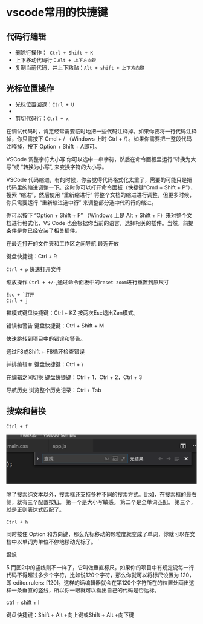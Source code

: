 # vscode常用的快捷键

## 代码行编辑

- 删除行操作：` Ctrl + Shift + K`
- 上下移动代码行：`Alt + 上下方向键`
- 复制当前代码，并上下粘贴：`Alt + shift + 上下方向键`

## 光标位置操作

- 光标位置回退：`Ctrl + U`
- 
- 剪切代码行：`Ctrl + x`

在调试代码时，肯定经常需要临时地把一些代码注释掉。如果你要将一行代码注释掉，你只需按下 Cmd + / （Windows 上时 Ctrl + /）。如果你需要把一整段代码注释掉，按下 Option + Shift + A即可。

VSCode 调整字符大小写
你可以选中一串字符，然后在命令面板里运行“转换为大写”或 “转换为小写”, 来变换字符的大小写。

VSCode 代码缩进，有的时候，你会觉得代码格式化太重了，需要的可能只是把代码里的缩进调整一下。这时你可以打开命令面板（快捷键“Cmd + Shift + P”），搜索 “缩进”，然后使用 “重新缩进行” 将整个文档的缩进进行调整，但更多时候，你只需要运行 “重新缩进选中行” 来调整部分选中代码行的缩进。

你可以按下 “Option + Shift + F” （Windows 上是 Alt + Shift + F）来对整个文档进行格式化，VS Code 也会根据你当前的语言，选择相关的插件。当然，前提条件是你已经安装了相关插件。


在最近打开的文件夹和工作区之间导航
最近开放

键盘快捷键：Ctrl + R


`Ctrl + p` 快速打开文件



缩放操作 `Ctrl + +/-`,通过命令面板中的`reset zoom`进行重置到原尺寸

```console
Esc + `打开
Ctrl + j 
``` 

禅模式键盘快捷键：Ctrl + KZ  按两次Esc退出Zen模式。




错误和警告
键盘快捷键：Ctrl + Shift + M

快速跳转到项目中的错误和警告。

通过F8或Shift + F8循环检查错误

并排编辑＃
键盘快捷键：Ctrl + \

在编辑之间切换
键盘快捷键：Ctrl + 1，Ctrl + 2，Ctrl + 3

导航历史
浏览整个历史记录：Ctrl + Tab


## 搜索和替换

`Ctrl + f`

![搜索扩展功能](./res/015.png)

除了搜索纯文本以外，搜索框还支持多种不同的搜索方式。比如，在搜索框的最右侧，就有三个配置按钮。
第一个是大小写敏感。
第二个是全单词匹配。
第三个，就是正则表达式匹配了。


`Ctrl + h`

同时按住 Option 和方向键，那么光标移动的颗粒度就变成了单词，你就可以在文档中以单词为单位不停地移动光标了。
`

飒飒

5
而图2中的竖线则不一样了，它叫做垂直标尺。如果你的项目中有规定说每一行代码不得超过多少个字符，比如说120个字符，那么你就可以将标尺设置为 120，即 editor.rulers: [120]。这样的话编辑器就会在第120个字符所在的位置处画出这样一条垂直的竖线，所以你一眼就可以看出自己的代码是否达标。


ctrl + shift + l 

键盘快捷键：Shift + Alt +向上键或Shift + Alt +向下键

